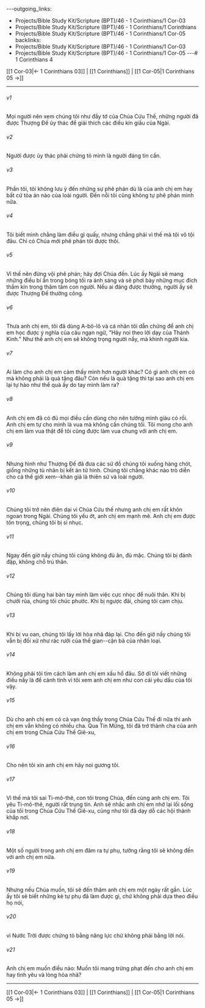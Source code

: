 ---outgoing_links:
  - Projects/Bible Study Kit/Scripture (BPT)/46 - 1 Corinthians/1 Cor-03
  - Projects/Bible Study Kit/Scripture (BPT)/46 - 1 Corinthians/1 Corinthians
  - Projects/Bible Study Kit/Scripture (BPT)/46 - 1 Corinthians/1 Cor-05
backlinks:
  - Projects/Bible Study Kit/Scripture (BPT)/46 - 1 Corinthians/1 Cor-03
  - Projects/Bible Study Kit/Scripture (BPT)/46 - 1 Corinthians/1 Cor-05
---# 1 Corinthians 4

[[1 Cor-03|← 1 Corinthians 03]] | [[1 Corinthians]] | [[1 Cor-05|1 Corinthians 05 →]]
***



###### v1 
Mọi người nên xem chúng tôi như đầy tớ của Chúa Cứu Thế, những người đã được Thượng Đế ủy thác để giải thích các điều kín giấu của Ngài. 

###### v2 
Người được ủy thác phải chứng tỏ mình là người đáng tin cẩn. 

###### v3 
Phần tôi, tôi không lưu ý đến những sự phê phán dù là của anh chị em hay bất cứ tòa án nào của loài người. Đến nỗi tôi cũng không tự phê phán mình nữa. 

###### v4 
Tôi biết mình chẳng làm điều gì quấy, nhưng chẳng phải vì thế mà tôi vô tội đâu. Chỉ có Chúa mới phê phán tôi được thôi. 

###### v5 
Vì thế nên đừng vội phê phán; hãy đợi Chúa đến. Lúc ấy Ngài sẽ mang những điều bí ẩn trong bóng tối ra ánh sáng và sẽ phơi bày những mục đích thầm kín trong thâm tâm con người. Nếu ai đáng được thưởng, người ấy sẽ được Thượng Đế thưởng công. 

###### v6 
Thưa anh chị em, tôi đã dùng A-bô-lô và cá nhân tôi dẫn chứng để anh chị em học được ý nghĩa của câu ngạn ngữ, "Hãy noi theo lời dạy của Thánh Kinh." Như thế anh chị em sẽ không trọng người nầy, mà khinh người kia. 

###### v7 
Ai làm cho anh chị em cảm thấy mình hơn người khác? Có gì anh chị em có mà không phải là quà tặng đâu? Còn nếu là quà tặng thì tại sao anh chị em lại tự hào như thể quà ấy do tay mình làm ra? 

###### v8 
Anh chị em đã có đủ mọi điều cần dùng cho nên tưởng mình giàu có rồi. Anh chị em tự cho mình là vua mà không cần chúng tôi. Tôi mong cho anh chị em làm vua thật để tôi cũng được làm vua chung với anh chị em. 

###### v9 
Nhưng hình như Thượng Đế đã đưa các sứ đồ chúng tôi xuống hàng chót, giống những tù nhân bị kết án tử hình. Chúng tôi chẳng khác nào trò diễn cho cả thế giới xem--khán giả là thiên sứ và loài người. 

###### v10 
Chúng tôi trở nên điên dại vì Chúa Cứu thế nhưng anh chị em rất khôn ngoan trong Ngài. Chúng tôi yếu ớt, anh chị em mạnh mẽ. Anh chị em được tôn trọng, chúng tôi bị sỉ nhục. 

###### v11 
Ngay đến giờ nầy chúng tôi cũng không đủ ăn, đủ mặc. Chúng tôi bị đánh đập, không chỗ trú thân. 

###### v12 
Chúng tôi dùng hai bàn tay mình làm việc cực nhọc để nuôi thân. Khi bị chưởi rủa, chúng tôi chúc phước. Khi bị ngược đãi, chúng tôi cam chịu. 

###### v13 
Khi bị vu oan, chúng tôi lấy lời hòa nhã đáp lại. Cho đến giờ nầy chúng tôi vẫn bị đối xử như rác rưởi của thế gian--cặn bã của nhân loại. 

###### v14 
Không phải tôi tìm cách làm anh chị em xấu hổ đâu. Sở dĩ tôi viết những điều nầy là để cảnh tỉnh vì tôi xem anh chị em như con cái yêu dấu của tôi vậy. 

###### v15 
Dù cho anh chị em có cả vạn ông thầy trong Chúa Cứu Thế đi nữa thì anh chị em vẫn không có nhiều cha. Qua Tin Mừng, tôi đã trở thành cha của anh chị em trong Chúa Cứu Thế Giê-xu, 

###### v16 
Cho nên tôi xin anh chị em hãy noi gương tôi. 

###### v17 
Vì thế mà tôi sai Ti-mô-thê, con tôi trong Chúa, đến cùng anh chị em. Tôi yêu Ti-mô-thê, người rất trung tín. Anh sẽ nhắc anh chị em nhớ lại lối sống của tôi trong Chúa Cứu Thế Giê-xu, cũng như tôi đã dạy dỗ các hội thánh khắp nơi. 

###### v18 
Một số người trong anh chị em đâm ra tự phụ, tưởng rằng tôi sẽ không đến với anh chị em nữa. 

###### v19 
Nhưng nếu Chúa muốn, tôi sẽ đến thăm anh chị em một ngày rất gần. Lúc ấy tôi sẽ biết những kẻ tự phụ đã làm được gì, chứ không phải dựa theo điều họ nói, 

###### v20 
vì Nước Trời được chứng tỏ bằng năng lực chứ không phải bằng lời nói. 

###### v21 
Anh chị em muốn điều nào: Muốn tôi mang trừng phạt đến cho anh chị em hay tình yêu và lòng hòa nhã?

***
[[1 Cor-03|← 1 Corinthians 03]] | [[1 Corinthians]] | [[1 Cor-05|1 Corinthians 05 →]]
